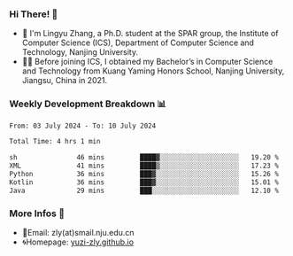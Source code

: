 ### Hi There! 👋 
- 🐳 I'm Lingyu Zhang, a Ph.D. student at the SPAR group, the Institute of Computer Science (ICS), Department of Computer Science and Technology, Nanjing University.
- 🧑‍🎓 Before joining ICS, I obtained my Bachelor’s in Computer Science and Technology from Kuang Yaming Honors School, Nanjing University, Jiangsu, China in 2021.

### Weekly Development Breakdown :bar_chart:

<!--START_SECTION:waka-->

```txt
From: 03 July 2024 - To: 10 July 2024

Total Time: 4 hrs 1 min

sh               46 mins         ████▓░░░░░░░░░░░░░░░░░░░░   19.20 %
XML              41 mins         ████▒░░░░░░░░░░░░░░░░░░░░   17.23 %
Python           36 mins         ███▓░░░░░░░░░░░░░░░░░░░░░   15.26 %
Kotlin           36 mins         ███▓░░░░░░░░░░░░░░░░░░░░░   15.01 %
Java             29 mins         ███░░░░░░░░░░░░░░░░░░░░░░   12.10 %
```

<!--END_SECTION:waka-->

<!--
### Github Contributions :octocat:

![](https://raw.githubusercontent.com/yuzi-zly/yuzi-zly/output/github-contribution-grid-snake.svg)              
-->

### More Infos 📖

- 📧Email: zly(at)smail.nju.edu.cn
- 🌀Homepage: [yuzi-zly.github.io](https://yuzi-zly.github.io/)

